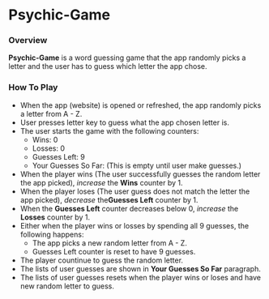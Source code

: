 # Psychic-Game

### Overview

**Psychic-Game** is a word guessing game that the app randomly picks a letter and the user has to guess which letter the app chose.

### How To Play

* When the app (website) is opened or refreshed, the app randomly picks a letter from A - Z.
* User presses letter key to guess what the app chosen letter is.
* The user starts the game with the following counters:
  * Wins: 0
  * Losses: 0
  * Guesses Left: 9
  * Your Guesses So Far: (This is empty until user make guesses.)
* When the player wins (The user successfully guesses the random letter the app picked), *increase* the **Wins** counter by 1.
* When the player loses (The user guess does not match the letter the app picked), *decrease* the**Guesses Left** counter by 1.
* When the **Guesses Left** counter decreases below 0, *increase* the **Losses** counter by 1.
* Either when the player wins or losses by spending all 9 guesses, the following happens:
  * The app picks a new random letter from A - Z.
  * Guesses Left counter is reset to have 9 guesses.
* The player countinue to guess the random letter.
* The lists of user guesses are shown in **Your Guesses So Far** paragraph. 
* The lists of user guesses resets when the player wins or loses and have new random letter to guess.



